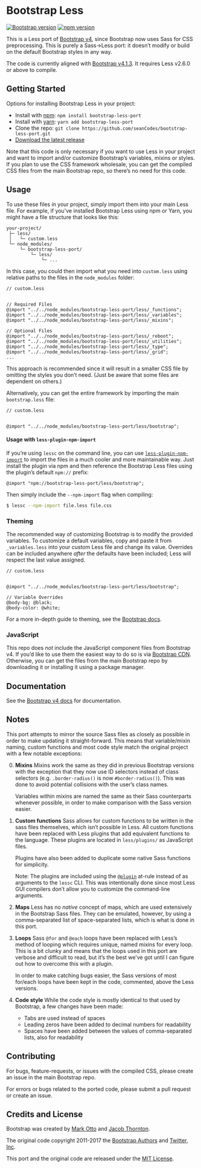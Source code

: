 # Bootstrap Less

[![Bootstrap version](https://img.shields.io/badge/Bootstrap-v4.1.3-563d7c.svg?colorA=563d7c&colorB=555555)](https://github.com/twbs/bootstrap/tree/v4.1.3)
[![npm version](https://img.shields.io/npm/v/bootstrap-less-port.svg)](https://www.npmjs.com/package/bootstrap-less-port)

This is a Less port of [Bootstrap v4](http://getbootstrap.com/), since Bootstrap now uses Sass for CSS preprocessing. This is purely a Sass→Less port: it doesn’t modify or build on the default Bootstrap styles in any way.

The code is currently aligned with [Bootstrap v4.1.3](https://github.com/twbs/bootstrap/tree/v4.1.3). It requires Less v2.6.0 or above to compile.



## Getting Started

Options for installing Bootstrap Less in your project:

- Install with [npm](https://www.npmjs.com/): `npm install bootstrap-less-port`
- Install with [yarn](https://yarnpkg.com/): `yarn add bootstrap-less-port`
- Clone the repo: `git clone https://github.com/seanCodes/bootstrap-less-port.git`
- [Download the latest release](https://github.com/seanCodes/bootstrap-less-port/archive/master.zip)

Note that this code is only necessary if you want to use Less in your project and want to import and/or customize Bootstrap’s variables, mixins or styles. If you plan to use the CSS framework wholesale, you can get the compiled CSS files from the main Bootstrap repo, so there’s no need for this code.



## Usage

To use these files in your project, simply import them into your main Less file. For example, if you’ve installed Bootstrap Less using npm or Yarn, you might have a file structure that looks like this:

```
your-project/
 ├─ less/
 │   └─ custom.less
 └─ node_modules/
     └─ bootstrap-less-port/
         └─ less/
             └─ ...
```

In this case, you could then import what you need into `custom.less` using relative paths to the files in the `node_modules` folder:

```less
// custom.less


// Required Files
@import "../../node_modules/bootstrap-less-port/less/_functions";
@import "../../node_modules/bootstrap-less-port/less/_variables";
@import "../../node_modules/bootstrap-less-port/less/_mixins";

// Optional Files
@import "../../node_modules/bootstrap-less-port/less/_reboot";
@import "../../node_modules/bootstrap-less-port/less/_utilities";
@import "../../node_modules/bootstrap-less-port/less/_type";
@import "../../node_modules/bootstrap-less-port/less/_grid";
...
```

This approach is recommended since it will result in a smaller CSS file by omitting the styles you don’t need. (Just be aware that some files are dependent on others.)

Alternatively, you can get the entire framework by importing the main `bootstrap.less` file:

```less
// custom.less


@import "../../node_modules/bootstrap-less-port/less/bootstrap";
```

#### Usage with `less-plugin-npm-import`

If you’re using `lessc` on the command line, you can use [`less-plugin-npm-import`](https://github.com/less/less-plugin-npm-import) to import the files in a much cooler and more maintainable way. Just install the plugin via npm and then reference the Bootstrap Less files using the plugin’s default `npm://` prefix:

```less
@import "npm://bootstrap-less-port/less/bootstrap";
```

Then simply include the `--npm-import` flag when compiling:

```bash
$ lessc --npm-import file.less file.css
```


### Theming

The recommended way of customizing Bootstrap is to modify the provided variables. To customize a default variables, copy and paste it from `_variables.less` into your custom Less file and change its value. Overrides can be included anywhere _after_ the defaults have been included; Less will respect the last value assigned.

```less
// custom.less


@import "../../node_modules/bootstrap-less-port/less/bootstrap";

// Variable Overrides
@body-bg: @black;
@body-color: @white;
```

For a more in-depth guide to theming, see the [Bootstrap docs](http://getbootstrap.com/docs/4.0/getting-started/theming/).


### JavaScript

This repo does _not_ include the JavaScript component files from Bootstrap v4. If you’d like to use them the easiest way to do so is via [Bootstrap CDN](https://www.bootstrapcdn.com/#quickstartjsbundle4_0_0_form). Otherwise, you can get the files from the main Bootstrap repo by downloading it or installing it using a package manager.


## Documentation

See the [Bootstrap v4 docs](http://getbootstrap.com/docs/4.0/getting-started/introduction/) for documentation.



## Notes

This port attempts to mirror the source Sass files as closely as possible in order to make updating it straight-forward. This means that variable/mixin naming, custom functions and most code style match the original project with a few notable exceptions:

0. **Mixins** Mixins work the same as they did in previous Bootstrap versions with the exception that they now use ID selectors instead of class selectors (e.g. `.border-radius()` is now `#border-radius()`). This was done to avoid potential collisions with the user’s class names.

   Variables within mixins are named the same as their Sass counterparts whenever possible, in order to make comparison with the Sass version easier.

0. **Custom functions** Sass allows for custom functions to be written in the sass files themselves, which isn’t possible in Less. All custom functions have been replaced with Less plugins that add equivalent functions to the language. These plugins are located in `less/plugins/` as JavaScript files.

   Plugins have also been added to duplicate some native Sass functions for simplicity.

   Note: The plugins are included using the [`@plugin`](http://lesscss.org/features/#plugin-atrules-feature) at-rule instead of as arguments to the `lessc` CLI. This was intentionally done since most Less GUI compilers don’t allow you to customize the command-line arguments.

0. **Maps** Less has no _native_ concept of maps, which are used extensively in the Bootstrap Sass files. They can be emulated, however, by using a comma-separated list of space-separated lists, which is what is done in this port.

0. **Loops** Sass `@for` and `@each` loops have been replaced with Less’s method of looping which requires unique, named mixins for every loop. This is a bit clunky and means that the loops used in this port are verbose and difficult to read, but it’s the best we’ve got until I can figure out how to overcome this with a plugin.

   In order to make catching bugs easier, the Sass versions of most for/each loops have been kept in the code, commented, above the Less versions.

0. **Code style** While the code style is mostly identical to that used by Bootstrap, a few changes have been made:
   - Tabs are used instead of spaces
   - Leading zeros have been added to decimal numbers for readability
   - Spaces have been added between the values of comma-separated lists, also for readability



## Contributing

For bugs, feature-requests, or issues with the compiled CSS, please create an issue in the main Bootstrap repo.

For errors or bugs related to the ported code, please submit a pull request or create an issue.



## Credits and License

Bootstrap was created by [Mark Otto](https://github.com/mdo) and [Jacob Thornton](https://github.com/fat).

The original code copyright 2011-2017 the [Bootstrap Authors](https://github.com/twbs/bootstrap/graphs/contributors) and [Twitter, Inc](https://twitter.com).

This port and the original code are released under the [MIT License](https://github.com/twbs/bootstrap/blob/master/LICENSE).
